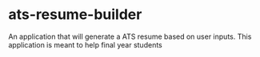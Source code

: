# ats-resume-builder
An application that will generate a ATS resume based on user inputs. This application is meant to help final year students 
